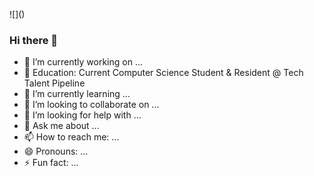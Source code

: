 

![](<script src="https://gist.github.com/koddsson/35cc66c3240ab8f018f62670da6cfb71.js"></script>)


### Hi there 👋


- 🔭 I’m currently working on ...
- 🔭 Education: Current Computer Science Student & Resident @ Tech Talent Pipeline
- 🌱 I’m currently learning ...
- 👯 I’m looking to collaborate on ...
- 🤔 I’m looking for help with ...
- 💬 Ask me about ...
- 📫 How to reach me: ...
- 😄 Pronouns: ...
- ⚡ Fun fact: ...
